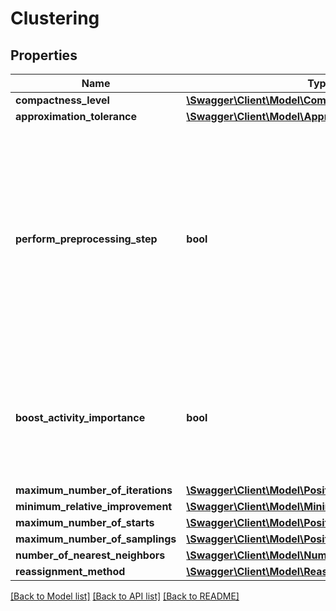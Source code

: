 # Clustering

## Properties
Name | Type | Description | Notes
------------ | ------------- | ------------- | -------------
**compactness_level** | [**\Swagger\Client\Model\CompactnessLevel**](CompactnessLevel.md) |  | [optional] 
**approximation_tolerance** | [**\Swagger\Client\Model\ApproximationTolerance**](ApproximationTolerance.md) |  | [optional] 
**perform_preprocessing_step** | **bool** | Perform preprocessing to reduce the complexity of the optimization problem. For example by excluding forbidden or redundant combinations. For large problems the preprocessing itself can be very time-consuming. | [optional] 
**boost_activity_importance** | **bool** | Setting this parameter will privilege important locations with high activity when determining territory centers. | [optional] 
**maximum_number_of_iterations** | [**\Swagger\Client\Model\PositiveInteger**](PositiveInteger.md) |  | [optional] 
**minimum_relative_improvement** | [**\Swagger\Client\Model\MinimumRelativeImprovement**](MinimumRelativeImprovement.md) |  | [optional] 
**maximum_number_of_starts** | [**\Swagger\Client\Model\PositiveInteger**](PositiveInteger.md) |  | [optional] 
**maximum_number_of_samplings** | [**\Swagger\Client\Model\PositiveInteger**](PositiveInteger.md) |  | [optional] 
**number_of_nearest_neighbors** | [**\Swagger\Client\Model\NumberOfNearestNeighbors**](NumberOfNearestNeighbors.md) |  | [optional] 
**reassignment_method** | [**\Swagger\Client\Model\ReassignmentMethod**](ReassignmentMethod.md) |  | [optional] 

[[Back to Model list]](../../README.md#documentation-for-models) [[Back to API list]](../../README.md#documentation-for-api-endpoints) [[Back to README]](../../README.md)

